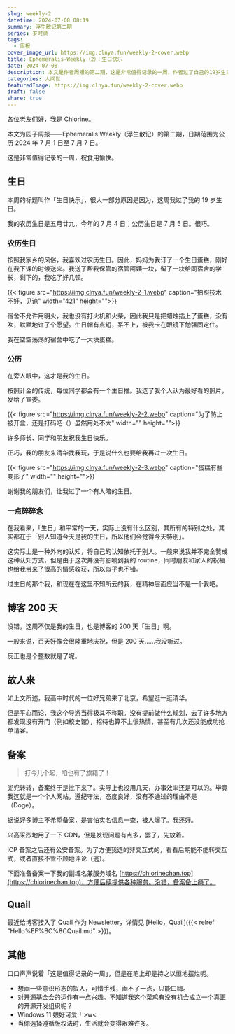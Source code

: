 ```yaml
---
slug: weekly-2
datetime: 2024-07-08 08:19
summary: 浮生散记第二期
series: 岁时录
tags:
  - 周报
cover_image_url: https://img.clnya.fun/weekly-2-cover.webp
title: Ephemeralis-Weekly（2）：生日快乐
date: 2024-07-08
description: 本文是作者周报的第二期，这是非常值得记录的一周，作者过了自己的19岁生日，并分享了在农历生日和公历生日的庆祝活动。他还提到博客迎来了200天的生日，给博客接入了Quail作为Newsletter，并谈到备案和其他一些想法。
categories: 人间世
featuredImage: https://img.clnya.fun/weekly-2-cover.webp
draft: false
share: true
---
```

各位老友们好，我是 Chlorine。

本文为园子周报——Ephemeralis Weekly（浮生散记）的第二期，日期范围为公历 2024 年 7 月 1 日至 7 月 7 日。

这是非常值得记录的一周，祝食用愉快。

## 生日

本周的标题叫作「生日快乐」，很大一部分原因是因为，这周我过了我的 19 岁生日。

我的农历生日是五月廿九，今年的 7 月 4 日；公历生日是 7 月 5 日。很巧。

### 农历生日

按照我家乡的风俗，我喜欢过农历生日。因此，妈妈为我订了一个生日蛋糕，刚好在我下课的时候送来。我送了帮我保管的宿管阿姨一块，留了一块给同宿舍的学长，剩下的，我吃了好几顿。

{{< figure src="https://img.clnya.fun/weekly-2-1.webp" caption="拍照技术不好，见谅" width="421" height="">}}

宿舍不允许用明火，我也没有打火机和火柴，因此我只是把蜡烛插上了蛋糕，没有吹，默默地许了个愿望。生日帽有点短，系不上，被我卡在眼镜下勉强固定住。

我在空空荡荡的宿舍中吃了一大块蛋糕。

### 公历

在旁人眼中，这才是我的生日。

按照计金的传统，每位同学都会有一个生日推。我选了我个人认为最好看的照片，发给了宣委。

{{< figure src="https://img.clnya.fun/weekly-2-2.webp" caption="为了防止被开盒，还是打码吧（）虽然用处不大" width="" height="">}}

许多师长、同学和朋友祝我生日快乐。

正巧，我的朋友来清华找我玩，于是说什么也要给我再过一次生日。

{{< figure src="https://img.clnya.fun/weekly-2-3.webp" caption="蛋糕有些变形了" width="" height="">}}

谢谢我的朋友们，让我过了一个有人陪的生日。

### 一点碎碎念

在我看来，「生日」和平常的一天，实际上没有什么区别，其所有的特别之处，其实都在于「别人知道今天是我的生日，所以他们会觉得今天特别」。

这实际上是一种外向的认知，将自己的认知依托于别人。一般来说我并不完全赞成这种认知方式，但是由于这次并没有影响到我的 routine，同时朋友和家人的祝福也给我带来了很高的情感收获，所以似乎也不错。

过生日的那个我，和现在在这里不知所云的我，在精神层面应当不是一个我吧。

## 博客 200 天

没错，这周不仅是我的生日，也是博客的 200 天「生日」啊。

一般来说，百天好像会很隆重地庆祝，但是 200 天……我没听过。

反正也是个整数就是了呢。

## 故人来

如上文所述，我高中时代的一位好兄弟来了北京，希望逛一逛清华。

但是平心而论，我这个导游当得极其不称职。没有提前做什么规划，去了许多地方都发现没有开门（例如校史馆），招待也算不上很热情，甚至有几次还没能成功抢单请客。

## 备案

> 打今儿个起，咱也有了旗籍了！

兜兜转转，备案终于是批下来了。实际上也没用几天，办事效率还是可以的。毕竟我这就是一个个人网站，遵纪守法，态度良好，没有不通过的理由不是（Doge）。

据说好多博主不希望备案，是害怕实名信息一查，被人爆了。我还好。

兴高采烈地用了一下 CDN，但是发现问题有点多，罢了，先放着。

ICP 备案之后还有公安备案。为了方便我选的非交互式的，看看后期能不能转交互式，或者直接不管不顾地评论（逃）。

下面准备备案一下我的副域名兼服务域名 [https://chlorinechan.top](https://chlorinechan.top)，方便后续提供各种服务。没错，备案备上瘾了。

## Quail

最近给博客接入了 Quail 作为 Newsletter，详情见 [Hello，Quail]({{< relref "Hello%EF%BC%8CQuail.md" >}})。

## 其他

口口声声说着「这是值得记录的一周」，但是在笔上却是持之以恒地摆烂呢。

- 想画一些意识形态的拟人，可惜手残，画不了一点，只能口嗨。
- 对开源基金会的运作有一点兴趣。不知道我这个菜鸡有没有机会成立一个真正的开源开发组织呢？
- Windows 11 娘好可爱！>w<
- 当你选择遵循版权法时，生活就会变得艰难许多。
